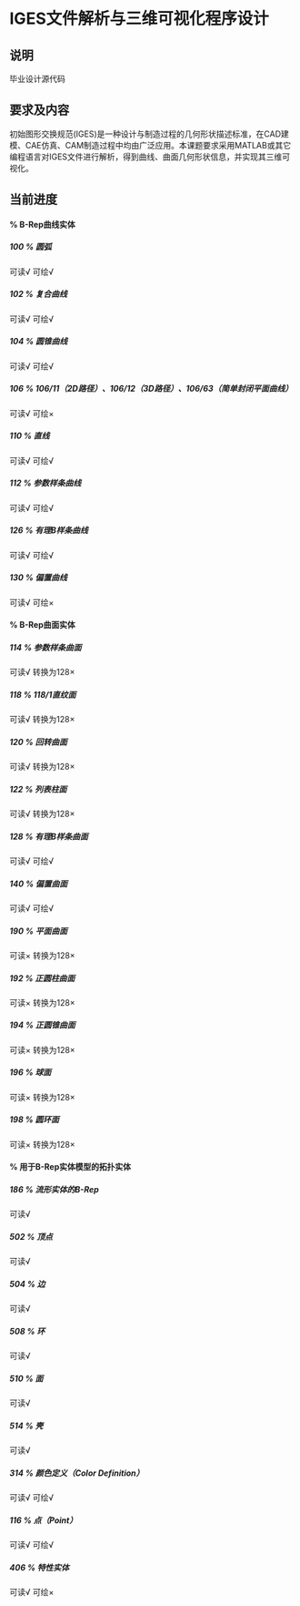 # IGES文件解析与三维可视化程序设计
## 说明
毕业设计源代码
## 要求及内容

初始图形交换规范(IGES)是一种设计与制造过程的几何形状描述标准，在CAD建模、CAE仿真、CAM制造过程中均由广泛应用。本课题要求采用MATLAB或其它编程语言对IGES文件进行解析，得到曲线、曲面几何形状信息，并实现其三维可视化。
## 当前进度
#### % B-Rep曲线实体
##### 100 % 圆弧
可读√
可绘√
##### 102 % 复合曲线
可读√
可绘√
##### 104 % 圆锥曲线
可读√
可绘√
##### 106 % 106/11（2D路径）、106/12（3D路径）、106/63（简单封闭平面曲线）
可读√
可绘×
##### 110 % 直线
可读√
可绘√
##### 112 % 参数样条曲线
可读√
可绘√
##### 126 % 有理B样条曲线
可读√
可绘√
##### 130 % 偏置曲线
可读√
可绘×

#### % B-Rep曲面实体

##### 114 % 参数样条曲面
可读√
转换为128×
##### 118 % 118/1直纹面
可读√
转换为128×
##### 120 % 回转曲面
可读√
转换为128×
##### 122 % 列表柱面
可读√
转换为128×
##### 128 % 有理B样条曲面
可读√
可绘√
##### 140 % 偏置曲面
可读√
可绘√

##### 190 % 平面曲面
可读×
转换为128×
##### 192 % 正圆柱曲面
可读×
转换为128×
##### 194 % 正圆锥曲面
可读×
转换为128×
##### 196 % 球面
可读×
转换为128×
##### 198 % 圆环面
可读×
转换为128×

#### % 用于B-Rep实体模型的拓扑实体

##### 186 % 流形实体的B-Rep

可读√

##### 502 % 顶点

可读√

##### 504 % 边

可读√

##### 508 % 环

可读√

##### 510 % 面

可读√

##### 514 % 壳

可读√

##### 314 % 颜色定义（Color Definition）
可读√
可绘√

##### 116 % 点（Point）
可读√
可绘√
##### 406 % 特性实体
可读√
可绘×

